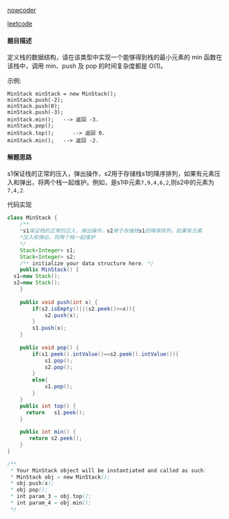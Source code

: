 [nowcoder](https://www.nowcoder.com/practice/4c776177d2c04c2494f2555c9fcc1e49?tpId=13&tqId=11173&tPage=1&rp=1&ru=/ta/coding-interviews&qru=/ta/coding-interviews/question-ranking&from=cyc_github)

[leetcode](https://leetcode-cn.com/problems/bao-han-minhan-shu-de-zhan-lcof/)

#### 题目描述

定义栈的数据结构，请在该类型中实现一个能够得到栈的最小元素的 min 函数在该栈中，调用 min、push 及 pop 的时间复杂度都是 O(1)。

示例:

```
MinStack minStack = new MinStack();
minStack.push(-2);
minStack.push(0);
minStack.push(-3);
minStack.min();   --> 返回 -3.
minStack.pop();
minStack.top();      --> 返回 0.
minStack.min();   --> 返回 -2.
```

#### 解题思路

s1保证栈的正常的压入，弹出操作，s2用于存储栈s1的降序排列，如果有元素压入和弹出，将两个栈一起维护。例如，是s1中元素`7,9,4,6,2`,则s2中的元素为`7,4,2`.

代码实现

```java
class MinStack {
    /**
    *s1保证栈的正常的压入，弹出操作，s2用于存储栈s1的降序排列，如果有元素
    *压入和弹出，将两个栈一起维护
    */
    Stack<Integer> s1;
    Stack<Integer> s2;
    /** initialize your data structure here. */
    public MinStack() {
  s1=new Stack();
  s2=new Stack();
    }
    
    public void push(int x) {
        if(s2.isEmpty()||(s2.peek()>=x)){
            s2.push(x);
        }
        s1.push(x);
    }
    
    public void pop() {
        if(s1.peek().intValue()==s2.peek().intValue()){
            s1.pop();
            s2.pop();
        }
        else{
            s1.pop();
        }
    }
    public int top() {
      return   s1.peek();
    }
    
    public int min() {
       return s2.peek(); 
    }
}

/**
 * Your MinStack object will be instantiated and called as such:
 * MinStack obj = new MinStack();
 * obj.push(x);
 * obj.pop();
 * int param_3 = obj.top();
 * int param_4 = obj.min();
 */
```

